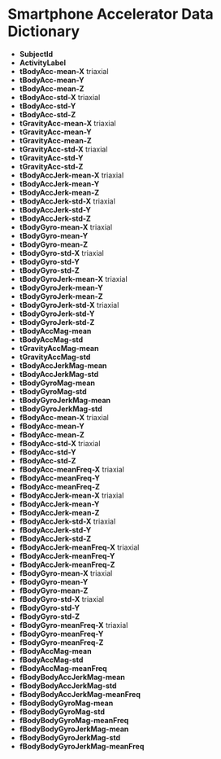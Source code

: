 Smartphone Accelerator Data Dictionary
========================================================

* __SubjectId__
* __ActivityLabel__ 
* __tBodyAcc-mean-X__ triaxial
* __tBodyAcc-mean-Y__ 
* __tBodyAcc-mean-Z__ 
* __tBodyAcc-std-X__ triaxial
* __tBodyAcc-std-Y__
* __tBodyAcc-std-Z__ 
* __tGravityAcc-mean-X__ triaxial
* __tGravityAcc-mean-Y__ 
* __tGravityAcc-mean-Z__ 
* __tGravityAcc-std-X__ triaxial
* __tGravityAcc-std-Y__
* __tGravityAcc-std-Z__
* __tBodyAccJerk-mean-X__ triaxial
* __tBodyAccJerk-mean-Y__ 
* __tBodyAccJerk-mean-Z__ 
* __tBodyAccJerk-std-X__ triaxial
* __tBodyAccJerk-std-Y__ 
* __tBodyAccJerk-std-Z__ 
* __tBodyGyro-mean-X__ triaxial
* __tBodyGyro-mean-Y__
* __tBodyGyro-mean-Z__ 
* __tBodyGyro-std-X__ triaxial
* __tBodyGyro-std-Y__ 
* __tBodyGyro-std-Z__ 
* __tBodyGyroJerk-mean-X__ triaxial
* __tBodyGyroJerk-mean-Y__
* __tBodyGyroJerk-mean-Z__ 
* __tBodyGyroJerk-std-X__ triaxial
* __tBodyGyroJerk-std-Y__
* __tBodyGyroJerk-std-Z__ 
* __tBodyAccMag-mean__
* __tBodyAccMag-std__
* __tGravityAccMag-mean__ 
* __tGravityAccMag-std__ 
* __tBodyAccJerkMag-mean__
* __tBodyAccJerkMag-std__ 
* __tBodyGyroMag-mean__ 
* __tBodyGyroMag-std__
* __tBodyGyroJerkMag-mean__
* __tBodyGyroJerkMag-std__ 
* __fBodyAcc-mean-X__ triaxial
* __fBodyAcc-mean-Y__ 
* __fBodyAcc-mean-Z__ 
* __fBodyAcc-std-X__ triaxial
* __fBodyAcc-std-Y__ 
* __fBodyAcc-std-Z__ 
* __fBodyAcc-meanFreq-X__ triaxial
* __fBodyAcc-meanFreq-Y__
* __fBodyAcc-meanFreq-Z__
* __fBodyAccJerk-mean-X__ triaxial
* __fBodyAccJerk-mean-Y__
* __fBodyAccJerk-mean-Z__
* __fBodyAccJerk-std-X__ triaxial
* __fBodyAccJerk-std-Y__ 
* __fBodyAccJerk-std-Z__ 
* __fBodyAccJerk-meanFreq-X__ triaxial
* __fBodyAccJerk-meanFreq-Y__ 
* __fBodyAccJerk-meanFreq-Z__
* __fBodyGyro-mean-X__ triaxial
* __fBodyGyro-mean-Y__ 
* __fBodyGyro-mean-Z__ 
* __fBodyGyro-std-X__ triaxial
* __fBodyGyro-std-Y__
* __fBodyGyro-std-Z__ 
* __fBodyGyro-meanFreq-X__ triaxial
* __fBodyGyro-meanFreq-Y__ 
* __fBodyGyro-meanFreq-Z__ 
* __fBodyAccMag-mean__
* __fBodyAccMag-std__
* __fBodyAccMag-meanFreq__
* __fBodyBodyAccJerkMag-mean__
* __fBodyBodyAccJerkMag-std__ 
* __fBodyBodyAccJerkMag-meanFreq__
* __fBodyBodyGyroMag-mean__
* __fBodyBodyGyroMag-std__
* __fBodyBodyGyroMag-meanFreq__ 
* __fBodyBodyGyroJerkMag-mean__
* __fBodyBodyGyroJerkMag-std__
* __fBodyBodyGyroJerkMag-meanFreq__

